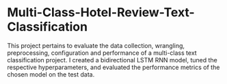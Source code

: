 # Multi-Class-Hotel-Review-Text-Classification
This project pertains to evaluate the data collection, wrangling, preprocessing, configuration and performance of a multi-class text classification project. I created a bidirectional LSTM RNN model, tuned the respective hyperparameters, and evaluated the performance metrics of the chosen model on the test data. 
